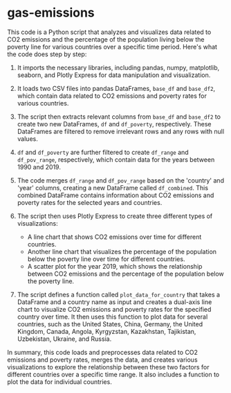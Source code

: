 # gas-emissions
This code is a Python script that analyzes and visualizes data related to CO2 emissions and the percentage of the population living below the poverty line for various countries over a specific time period. Here's what the code does step by step:

1. It imports the necessary libraries, including pandas, numpy, matplotlib, seaborn, and Plotly Express for data manipulation and visualization.

2. It loads two CSV files into pandas DataFrames, `base_df` and `base_df2`, which contain data related to CO2 emissions and poverty rates for various countries.

3. The script then extracts relevant columns from `base_df` and `base_df2` to create two new DataFrames, `df` and `df_poverty`, respectively. These DataFrames are filtered to remove irrelevant rows and any rows with null values.

4. `df` and `df_poverty` are further filtered to create `df_range` and `df_pov_range`, respectively, which contain data for the years between 1990 and 2019.

5. The code merges `df_range` and `df_pov_range` based on the 'country' and 'year' columns, creating a new DataFrame called `df_combined`. This combined DataFrame contains information about CO2 emissions and poverty rates for the selected years and countries.

6. The script then uses Plotly Express to create three different types of visualizations:
   - A line chart that shows CO2 emissions over time for different countries.
   - Another line chart that visualizes the percentage of the population below the poverty line over time for different countries.
   - A scatter plot for the year 2019, which shows the relationship between CO2 emissions and the percentage of the population below the poverty line.

7. The script defines a function called `plot_data_for_country` that takes a DataFrame and a country name as input and creates a dual-axis line chart to visualize CO2 emissions and poverty rates for the specified country over time. It then uses this function to plot data for several countries, such as the United States, China, Germany, the United Kingdom, Canada, Angola, Kyrgyzstan, Kazakhstan, Tajikistan, Uzbekistan, Ukraine, and Russia.

In summary, this code loads and preprocesses data related to CO2 emissions and poverty rates, merges the data, and creates various visualizations to explore the relationship between these two factors for different countries over a specific time range. It also includes a function to plot the data for individual countries.
